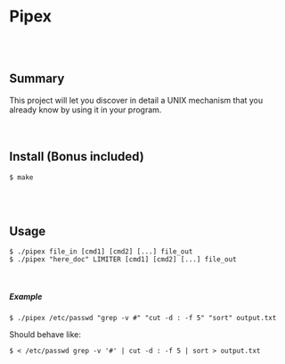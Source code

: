 # Pipex
<br/><br/>

## Summary
This project will let you discover in detail a UNIX mechanism that you already know by using it in your program.
<br/><br/><br/>

## Install (Bonus included)
	$ make
<br/><br/>

## Usage
	$ ./pipex file_in [cmd1] [cmd2] [...] file_out
	$ ./pipex "here_doc" LIMITER [cmd1] [cmd2] [...] file_out
<br/>

##### Example
```
$ ./pipex /etc/passwd "grep -v #" "cut -d : -f 5" "sort" output.txt
```
Should behave like:
```
$ < /etc/passwd grep -v '#' | cut -d : -f 5 | sort > output.txt
```

<br/><br/>
